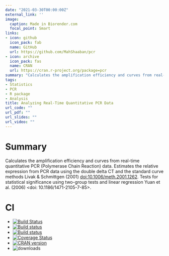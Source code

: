 ```yaml
---
date: "2021-03-30T00:00:00Z"
external_link: ''
image:
  caption: Made in Biorender.com
  focal_point: Smart
links:
- icon: github
  icon_pack: fab
  name: GitHub
  url: https://github.com/MahShaaban/pcr
- icon: archive
  icon_pack: fas
  name: CRAN
  url: https://cran.r-project.org/package=pcr
summary: "Calculates the amplification efficiency and curves from real-time quantitative PCR (Polymerase Chain Reaction) data. Estimates the relative  expression from PCR data using the double delta CT and the standard curve methods Livak & Schmittgen (2001) <doi:10.1006/meth.2001.1262>. Tests for statistical significance using two-group tests and linear regression Yuan et al. (2006) <doi: 10.1186/1471-2105-7-85>."
tags:
- Statistics
- PCR
- R package
- Analysis
title: Analyzing Real-Time Quantitative PCR Data
url_code: ""
url_pdf: ""
url_slides: ""
url_video: ""
---
```


# Summary

Calculates the amplification efficiency and curves from real-time quantitative PCR (Polymerase Chain Reaction) data. Estimates the relative  expression from PCR data using the double delta CT and the standard curve methods Livak & Schmittgen (2001) <doi:10.1006/meth.2001.1262>. Tests for statistical significance using two-group tests and linear regression Yuan et al. (2006) <doi: 10.1186/1471-2105-7-85>.

# CI

* [![Build Status](https://travis-ci.org/MahShaaban/pcr.svg?branch=master)](https://travis-ci.org/MahShaaban/pcr) 
* [![Build status](https://ci.appveyor.com/api/projects/status/y9hfiwwc390cce28?svg=true)](https://ci.appveyor.com/project/MahShaaban/pcr) 
* [![Build status](https://ci.appveyor.com/api/projects/status/y9hfiwwc390cce28/branch/master?svg=true)](https://ci.appveyor.com/project/MahShaaban/pcr/branch/master) 
* [![Coverage Status](https://img.shields.io/codecov/c/github/MahShaaban/pcr/master.svg)](https://codecov.io/github/MahShaaban/pcr?branch=master) 
* [![CRAN version](https://img.shields.io/badge/CRAN-v1.1.2-blue.svg)](https://CRAN.R-project.org/package=pcr) 
* ![downloads](https://cranlogs.r-pkg.org/badges/grand-total/pcr) 
